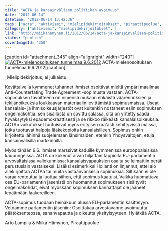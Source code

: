 ```yaml
---
title: "ACTA ja kansainvälisen politiikan avoimuus"
date: "2012-06-14"
datetime: "2012-06-14 13:42:36"
tags: ["acta", "aktivismi", "mielipidekirjoitukset", "piraattipuolue", ]
category: ["aktivismi", "mielipidekirjoitukset", ]
link: "http://miikahamynen.fi/2012/06/14/acta-ja-kansainvalisen-politiikan-avoimuus/"
status: "publish"
coverImageId: "350"
---
```


\[caption id="attachment\_345" align="alignright" width="240"\][![](/uploads/2012/06/CRW_0068-400x266.jpg "ACTA-mielenosoituksen tunnelmaa 9.6.2012")](http://miikahamynen.fi/2012/06/14/acta-ja-kansainvalisen-politiikan-avoimuus/crw_0068/) ACTA-mielenosoituksen tunnelmaa 9.6.2012\[/caption\]

_Mielipidekirjoitus, ei julkaistu. _

Kevättalvella kymmenet tuhannet ihmiset osoittivat mieltä ympäri maailmaa Anti-Counterfating Trade Agreement -sopimusta vastaan. ACTA-sopimuksen tavoitteena on nimensä mukaan ehkäistä väärennöksien ja tekijänoikeuksia loukkaavan materiaalin levittämistä sopimusmaissa. Useat kansalais- ja ihmisoikeusjärjestöt ovat kuitenkin nostaneet esiin sopimuksen ongelmakohtia: sen sisällöstä on sovittu salassa, sitä on yritetty saada hyväksytyksi epädemokraattisesti ja se rikkoo räikeästi kansalaisoikeuksia. ACTAn vaikutukset tuntuisivat myös erityisen raa'asti kehittyvissä maissa, jotka tuottavat halpoja lääkekopioita kansalaisilleen. Sopimus onkin kirjoitettu lähinnä suojelemaan länsimaiden, etenkin Yhdysvaltojen, etuja kansainvälisillä markkinoilla.

Myös tänään 9.6. ihmiset marssivat kaduille kymmenissä eurooppalaisissa kaupungeissa. ACTA on kokenut aivan hiljattain tappioita EU-parlamentin arvovaltaisissa valiokunnissa: kansalaisvapauksien osalta se leimattiin peräti perustuslain vastaiseksi. Lisäksi esimerkiksi Hollanti on linjannut, ettei aio allekirjoittaa ACTAa tai muita vastaanvanlaisia sopimuksia. Siltikään ei ole varaa rentoutua ja luottaa siihen, että sopimus kaatuisi. Vaikka huomattava osa EU-parlamentin jäsenistä on huomannut sopimukseen sisältyvät ongelmakohdat, eivät myöskään sopimuksen kannattajat ole jääneet lepäämään laakereilleen.

ACTA-sopimus tuodaan heinäkuun alussa EU-parlamentin käsittelyyn. Vetoamme parlamentin jäseniin: Osoittakaa arvostavanne avoimuutta päätöksenteossa, sananvapautta ja oikeutta yksityisyyteen. Hylätkää ACTA.

Arto Lampila & Miika Hämynen, Piraattipuolue
